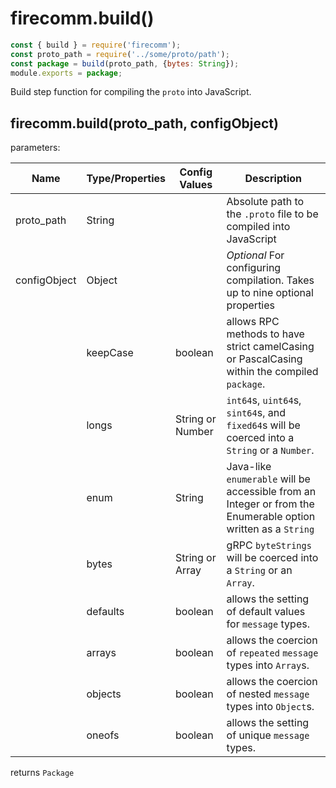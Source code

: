 # firecomm.build()

```javascript
const { build } = require('firecomm');
const proto_path = require('../some/proto/path');
const package = build(proto_path, {bytes: String});
module.exports = package;
```

Build step function for compiling the `proto` into JavaScript.

## firecomm.build(proto_path, configObject)

parameters:

| Name         | Type/Properties | Config Values    | Description                                                                                                    |
| ------------ | --------------- | ---------------- | ------------------------------------------------------------------------------------------------------------- |
| proto_path   | String          |                  | Absolute path to the `.proto` file to be compiled into JavaScript                                             |
| configObject | Object          |                  | *Optional* For configuring compilation. Takes up to nine optional properties                                  |
|              | keepCase        | boolean          | allows RPC methods to have strict camelCasing or PascalCasing within the compiled `package`.                  |
|              | longs           | String or Number | `int64`s, `uint64`s, `sint64`s, and `fixed64`s will be coerced into a `String` or a `Number`.                 |
|              | enum            | String           | Java-like `enumerable` will be accessible from an Integer or from the Enumerable option written as a `String` |
|              | bytes           | String or Array  | gRPC `byteStrings` will be coerced into a `String` or an `Array`.                                             |
|              | defaults        | boolean          | allows the setting of default values for `message` types.                                                     |
|              | arrays          | boolean          | allows the coercion of `repeated` `message` types into `Array`s.                                              |
|              | objects         | boolean          | allows the coercion of nested `message` types into `Object`s.                                                 |
|              | oneofs          | boolean          | allows the setting of unique `message` types.                                                                 |

returns `Package`